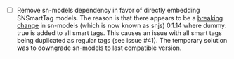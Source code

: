 - [ ] Remove sn-models dependency in favor of directly embedding SNSmartTag models. The reason is that there appears to be a [breaking change](https://github.com/standardnotes/snjs/commit/20d1099a86ad7ade3da54a17b29c85df15e0ce35#diff-b9cfc7f2cdf78a7f4b91a753d10865a2) in sn-models (which is now known as snjs) 0.1.14 where dummy: true is added to all smart tags. This causes an issue with all smart tags being duplicated as regular tags (see issue #41). The temporary solution was to downgrade sn-models to last compatible version.